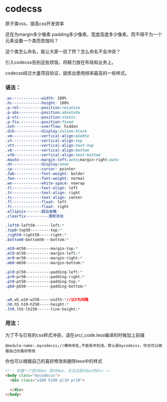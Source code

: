 # codecss
原子类css，提高css开发效率

还在为margin多少像素 padding多少像素，宽度高度多少像素，而不得不为一个元素设置一个类而苦恼吗？

这个类怎么命名，能让大家一目了然？怎么命名不会冲突？

引入codecss告别这些烦恼，将精力放在布局和业务上。

codecss经过大量项目验证，提炼出使用频率最高的一些样式。

### 语法：

```css
.wc-------------width: 100%
.hc-------------height: 100%
.p-rel----------position:relative
.p-abs----------position:absolute
.p-stc----------position:static
.p-fix----------position:fixed
.ovh------------overflow: hidden
.dib------------display:inline-block
.vm-------------vertical-align:middle
.vt-------------vertical-align:top
.vtt------------vertical-align:text-top
.vb-------------vertical-align:bottom
.vtb------------vertical-align:text-bottom
.mauto----------margin-left:auto;margin-right:auto
.dn-------------display:none
.cp-------------cursor: pointer
.fwb------------font-weight: bolder
.fwn------------font-weight: normal
.wn-------------white-space: nowrap
.tl-------------text-align: left
.tr-------------text-align: right
.tc-------------text-align: center
.fl-------------float: left
.fr-------------float: right
.ellipsis-------超出省略
.clearfix----------清除浮动
```

```css
.left0~left50-------left:*
.top0~top50---------top:*
.right0~right50-----right:*
.bottom0~bottom50---bottom:*

.mt0~mt50-----------margin-top:*
.ml0~ml50-----------margin-left:*
.mr0~mr50-----------margin-right:*
.mb0~mb50-----------margin-bottom:*

.pl0~pl50-----------padding-left:*
.pr0~pr50-----------padding-right:*
.pt0~pt50-----------padding-top:*
.pb0~pb50-----------padding-bottom:*


.w0,w5,w10~w250-----width:*//以5为间隔
.h0,h5,h10~h250-----height:*
.lh0,lh5~lh250------line-height:*
```

### 用法：

为了不与已有的css样式冲突，请在src/_code.less编译的时候加上前缀

```less
@module-name:.mycodecss;//模块命名,不能有中杠线，默认是mycodecss，你也可以根据自己的喜好修改
```
你也可以根据自己的喜好修改和删除less中的样式
```html
<!-- 创建一个宽100px 高100px，左右边距10px的div-->
<body class="mycodecss">
  <div class="w100 h100 pl10 pr10">
  	   
  </div>
</body>
```

